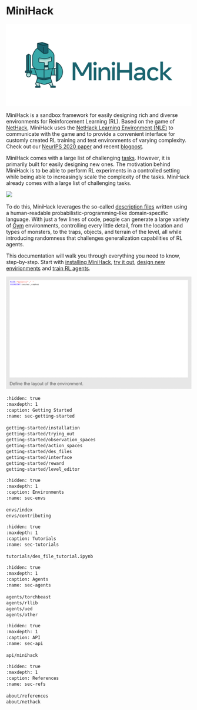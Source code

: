 # MiniHack

![](imgs/minihack.png)

MiniHack is a sandbox framework for easily designing rich and diverse environments for Reinforcement Learning (RL).
Based on the game of [NetHack](./about/nethack), MiniHack uses the [NetHack Learning Environment (NLE)](https://github.com/facebookresearch/nle) to communicate with the game and to provide a convenient interface for customly created RL training and test environments of varying complexity. Check out our [NeurIPS 2020 paper](https://arxiv.org/abs/2109.13202) and recent [blogpost](https://ai.facebook.com/blog/minihack-a-new-sandbox-for-open-ended-reinforcement-learning).

MiniHack comes with a large list of challenging [tasks](./envs/tasks.md). However, it is primarily built for easily designing new ones.
The motivation behind MiniHack is to be able to perform RL experiments in a controlled setting while being able to increasingly scale the complexity of the tasks.
MiniHack already comes with a large list of challenging tasks.

![](imgs/minihack_gameplay_collage.gif)

To do this, MiniHack leverages the so-called [description files](https://nethackwiki.com/wiki/Des-file_format) written using a human-readable probabilistic-programming-like domain-specific language. With just a few lines of code, people can generate a large variety of [Gym](https://github.com/openai/gym) environments, controlling every little detail, from the location and types of monsters, to the traps, objects, and terrain of the level, all while introducing randomness that challenges generalization capabilities of RL agents.

This documentation will walk you through everything you need to know, step-by-step.
Start with [installing MiniHack](getting-started/installation), [try it out](getting-started/trying_out), [design new envirionments](getting-started/interface) and [train RL agents](agents/torchbeast).

![](imgs/des_file.gif)

```{toctree}
:hidden: true
:maxdepth: 1
:caption: Getting Started
:name: sec-getting-started

getting-started/installation
getting-started/trying_out
getting-started/observation_spaces
getting-started/action_spaces
getting-started/des_files
getting-started/interface
getting-started/reward
getting-started/level_editor
```

```{toctree}
:hidden: true
:maxdepth: 1
:caption: Environments
:name: sec-envs

envs/index
envs/contributing
```

```{toctree}
:hidden: true
:maxdepth: 1
:caption: Tutorials
:name: sec-tutorials

tutorials/des_file_tutorial.ipynb
```

```{toctree}
:hidden: true
:maxdepth: 1
:caption: Agents
:name: sec-agents

agents/torchbeast
agents/rllib
agents/ued
agents/other
```

```{toctree}
:hidden: true
:maxdepth: 1
:caption: API
:name: sec-api

api/minihack
```

```{toctree}
:hidden: true
:maxdepth: 1
:caption: References
:name: sec-refs

about/references
about/nethack
```
